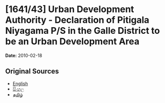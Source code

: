 # [1641/43] Urban Development Authority - Declaration of Pitigala Niyagama P/S in the Galle District to be an Urban Development Area

**Date:** 2010-02-18

## Original Sources

- [English](https://documents.gov.lk/view/extra-gazettes/2010/2/1641-43_E.pdf)
- [සිංහල](https://documents.gov.lk/view/extra-gazettes/2010/2/1641-43_S.pdf)
- [தமிழ்](https://documents.gov.lk/view/extra-gazettes/2010/2/1641-43_T.pdf)
